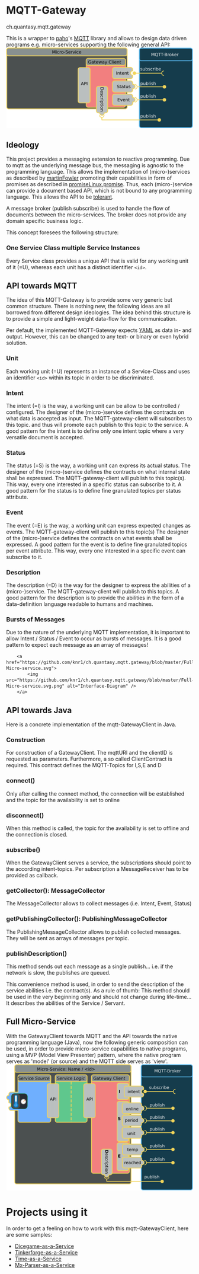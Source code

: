 

# MQTT-Gateway
ch.quantasy.mqtt.gateway

This is a wrapper to [paho]'s [MQTT] library and allows to design data driven programs e.g. micro-services supporting the following general API:
<a href="https://github.com/knr1/ch.quantasy.mqtt.gateway/blob/master/MqttGatewayClient.svg">
    <img src="https://github.com/knr1/ch.quantasy.mqtt.gateway/blob/master/MqttGatewayClient.svg.png" alt="Interface-Diagram" />
</a>

## Ideology

This project provides a messaging extension to reactive programming.
 Due to mqtt as the underlying message bus, the messaging is agnostic to the programming language.
This allows the implementation of (micro-)services as described by [martinFowler] promoting their capabilities in form of promises as described
 in [promiseLinux],[promise]. 
Thus, each (micro-)service can provide a document based API, which is not bound to any programming language. This allows the API to be [tolerant].

A message broker (publish subscribe) is used to handle the flow of documents between the micro-services. The broker does not provide any domain specific business logic.

This concept foresees the following structure:
### One Service Class multiple Service Instances
Every Service class provides a unique API that is valid for any working unit of it (=U), whereas each unit has a distinct identifier `<id>`.


## API towards MQTT
The idea of this MQTT-Gateway is to provide some very generic but common structure. There is nothing new, the following ideas are all borrowed from different design ideologies. The idea
behind this structure is to provide a simple and light-weight data-flow for the communication.

Per default, the implemented MQTT-Gateway expects [YAML] as data in- and output. However, this can be changed to any text- or binary or even hybrid solution.
### Unit
Each working unit (=U) represents an instance of a Service-Class and uses an identifier `<id>` within its topic in order to be discriminated.

### Intent
The intent (=I) is the way, a working unit can be allow to be controlled / configured.
The designer of the (micro-)service defines the contracts on what data is accepted as input. The MQTT-gateway-client will subscribes to this topic.
and thus will promote each publish to this topic to the service. A good pattern for the intent is to define only one intent topic where a very versatile document is accepted.

### Status
The status (=S) is the way, a working unit can express its actual status.
The designer of the (micro-)service defines the contracts on what internal state shall be expressed. The MQTT-gateway-client will publish to this topic(s).
This way, every one interested in a specific status can subscribe to it. A good pattern for the status is to define fine granulated topics per status attribute.

### Event
The event (=E) is the way, a working unit can express expected changes as events. The MQTT-gateway-client will publish to this topic(s)
The designer of the (micro-)service defines the contracts on what events shall be expressed. A good pattern for the event is to define fine granulated topics per event attribute.
This way, every one interested in a specific event can subscribe to it.

### Description
The description (=D) is the way for the designer to express the abilities of a (micro-)service. The MQTT-gateway-client will publish to this topics. A good pattern for the description is
to provide the abilities in the form of a data-definition language readable to humans and machines.

### Bursts of Messages
Due to the nature of the underlying MQTT implementation, it is important to allow Intent / Status / Event to occur as bursts of messages. It is a good pattern to
expect each message as an array of messages!

        <a href="https://github.com/knr1/ch.quantasy.mqtt.gateway/blob/master/Full-Micro-service.svg">
            <img src="https://github.com/knr1/ch.quantasy.mqtt.gateway/blob/master/Full-Micro-service.svg.png" alt="Interface-Diagram" />
        </a>

## API towards Java
Here is a concrete implementation of the mqtt-GatewayClient in Java.

### Construction
For construction of a GatewayClient. The mqttURI and the clientID is requested as parameters. 
Furthermore, a so called ClientContract is required. This contract defines the MQTT-Topics for I,S,E and D

### connect()
Only after calling the connect method, the connection will be established and the topic for the availability is set to online

### disconnect()
When this method is called, the topic for the availability is set to offline and the connection is closed.

### subscribe()
When the GatewayClient serves a service, the subscriptions should point to the according intent-topics.
Per subscription a MessageReceiver has to be provided as callback.

### getCollector(): MessageCollector
The MessageCollector allows to collect messages (i.e. Intent, Event, Status)

### getPublishingCollector(): PublishingMessageCollector
The PublishingMessageCollector allows to publish collected messages. They will be sent as arrays of messages per topic.

### publishDescription()
This method sends out each message as a single publish... i.e. if the network is slow, the publishes are queued.

This convenience method is used, in order to send the description of the service abilities i.e. the contract(s). As a rule of thumb:
This method should be used in the very beginning only and should not change during life-time... It describes the abilities of the Service / Servant.


## Full Micro-Service
With the GatewayClient towards MQTT and the API towards the native programming language (Java), now the following generic composition can be used, in order to
provide micro-service capabilities to native programs, using a MVP (Model View Presenter) pattern, where the native program serves as 'model' (or source) and the MQTT side serves as 'view'. 
        <a href="https://github.com/knr1/ch.quantasy.mqtt.gateway/blob/master/Full-Micro-service.svg">
            <img src="https://github.com/knr1/ch.quantasy.mqtt.gateway/blob/master/Full-Micro-service.svg.png" alt="Micro-service-Diagram" />
        </a>

# Projects using it
In order to get a feeling on how to work with this mqtt-GatewayClient, here are some samples:
* [Dicegame-as-a-Service](https://github.com/knr1/ch.quantasy.iot.mqtt.gateway.tutorial)
* [Tinkerforge-as-a-Service](https://github.com/knr1/ch.quantasy.tinkerforge.mqtt.gateway) 
* [Time-as-a-Service](https://github.com/knr1/ch.quantasy.timer.mqtt.gateway)
* [Mx-Parser-as-a-Service](https://github.com/knr1/ch.quantasy.mXparser.mqtt.gateway)


[paho]: <https://github.com/eclipse/paho.mqtt.java>
[YAML]: <https://en.wikipedia.org/wiki/YAML>
[MQTT]: <http://mqtt.org/>
[d3Viewer]: <https://github.com/hardillb/d3-MQTT-Topic-Tree>
[micro-service]: <https://en.wikipedia.org/wiki/Microservices>
[martinFowler]: <https://martinfowler.com/articles/microservices.html>
[promiseLinux]: <http://www.linuxjournal.com/content/promise-theory%E2%80%94what-it>
[promise]: <http://markburgess.org/BookOfPromises.pdf>
[contract]: <https://en.wikipedia.org/wiki/Design_by_contract>
[tolerant]: <https://martinfowler.com/bliki/TolerantReader.html>


